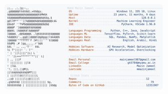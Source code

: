 <picture>
  <source srcset="https://raw.githubusercontent.com/mmazinjameel/mmazinjameel/main/dark_mode.svg?v=1760410489" media="(prefers-color-scheme: dark)">
  <img src="https://raw.githubusercontent.com/mmazinjameel/mmazinjameel/main/light_mode.svg?v=1760410489">
</picture>
